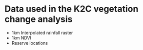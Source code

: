 #  Data used in the K2C vegetation change analysis
- 1km Interpolated rainfall raster
- 1km NDVI
- Reserve locations
